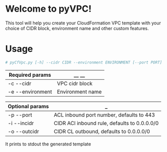 # Welcome to pyVPC!

This tool will help you create your CloudFormation VPC template with your choice of CIDR block, environment name and other custom features.


# Usage

```bash
# pyCfVpc.py [-h] --cidr CIDR --environment ENVIRONMENT [--port PORT]  [--incidr INCIDR] [--outcidr OUTCIDR]   

```
Required params            | __ __
-----------------|---------
-c --cidr | VPC cidr block
-e --environment | Environment name 

Optional params | _
------|-------
-p --port| ACL inbound port number, defaults to 443
-i --incidr | CIDR ACl inbound rule, defaults to 0.0.0.0/0
-o --outcidr | CIDR CL outbound, defaults to 0.0.0.0/0

It prints to stdout the generated template